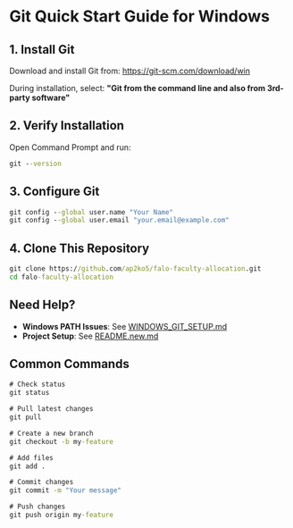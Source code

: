 # Git Quick Start Guide for Windows

## 1. Install Git

Download and install Git from: https://git-scm.com/download/win

During installation, select: **"Git from the command line and also from 3rd-party software"**

## 2. Verify Installation

Open Command Prompt and run:
```cmd
git --version
```

## 3. Configure Git

```cmd
git config --global user.name "Your Name"
git config --global user.email "your.email@example.com"
```

## 4. Clone This Repository

```cmd
git clone https://github.com/ap2ko5/falo-faculty-allocation.git
cd falo-faculty-allocation
```

## Need Help?

- **Windows PATH Issues**: See [WINDOWS_GIT_SETUP.md](../WINDOWS_GIT_SETUP.md)
- **Project Setup**: See [README.new.md](../README.new.md)

## Common Commands

```cmd
# Check status
git status

# Pull latest changes
git pull

# Create a new branch
git checkout -b my-feature

# Add files
git add .

# Commit changes
git commit -m "Your message"

# Push changes
git push origin my-feature
```
